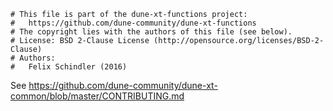 ```
# This file is part of the dune-xt-functions project:
#   https://github.com/dune-community/dune-xt-functions
# The copyright lies with the authors of this file (see below).
# License: BSD 2-Clause License (http://opensource.org/licenses/BSD-2-Clause)
# Authors:
#   Felix Schindler (2016)
```

See https://github.com/dune-community/dune-xt-common/blob/master/CONTRIBUTING.md

